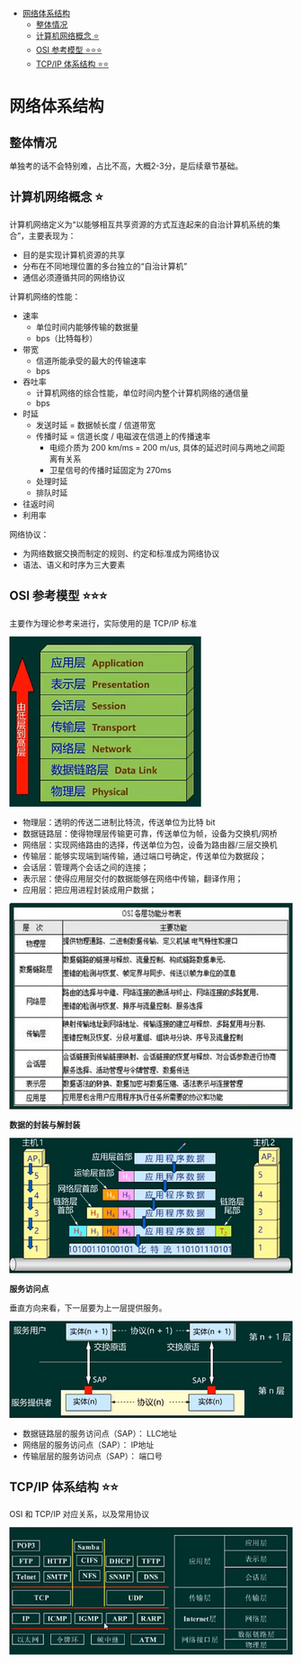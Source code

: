 
- [网络体系结构](#网络体系结构)
  - [整体情况](#整体情况)
  - [计算机网络概念 ⭐](#计算机网络概念-)
  - [OSI 参考模型 ⭐⭐⭐](#osi-参考模型-)
  - [TCP/IP 体系结构 ⭐⭐](#tcpip-体系结构-)

# 网络体系结构

## 整体情况

单独考的话不会特别难，占比不高，大概2-3分，是后续章节基础。

## 计算机网络概念 ⭐

计算机网络定义为“以能够相互共享资源的方式互连起来的自治计算机系统的集合”，主要表现为：
- 目的是实现计算机资源的共享
- 分布在不同地理位置的多台独立的“自治计算机”
- 通信必须遵循共同的网络协议

计算机网络的性能：
- 速率
  - 单位时间内能够传输的数据量
  - bps（比特每秒）
- 带宽
  - 信道所能承受的最大的传输速率
  - bps
- 吞吐率
  - 计算机网络的综合性能，单位时间内整个计算机网络的通信量
  - bps
- 时延
  - 发送时延 = 数据帧长度 / 信道带宽
  - 传播时延 = 信道长度 / 电磁波在信道上的传播速率
    - 电缆介质为 200 km/ms = 200 m/us, 具体的延迟时间与两地之间距离有关系
    - 卫星信号的传播时延固定为 270ms
  - 处理时延
  - 排队时延
- 往返时间
- 利用率

网络协议：
- 为网络数据交换而制定的规则、约定和标准成为网络协议
- 语法、语义和时序为三大要素

## OSI 参考模型 ⭐⭐⭐

主要作为理论参考来进行，实际使用的是 TCP/IP 标准

![osi](img/osi.png)

- 物理层：透明的传送二进制比特流，传送单位为比特 bit
- 数据链路层：使得物理层传输更可靠，传送单位为帧，设备为交换机/网桥
- 网络层：实现网络路由的选择，传送单位为包，设备为路由器/三层交换机
- 传输层：能够实现端到端传输，通过端口号确定，传送单位为数据段；
- 会话层：管理两个会话之间的连接；
- 表示层：使得应用层交付的数据能够在网络中传输，翻译作用；
- 应用层：把应用进程封装成用户数据；

![osi](img/osi-fun.png)

**数据的封装与解封装**

![osi](img/osi-data.png)

**服务访问点**

垂直方向来看，下一层要为上一层提供服务。

![osi](img/osi-service.png)

- 数据链路层的服务访问点（SAP）： LLC地址
- 网络层的服务访问点（SAP）： IP地址
- 传输层层的服务访问点（SAP）： 端口号

## TCP/IP 体系结构 ⭐⭐

OSI 和 TCP/IP 对应关系，以及常用协议

![tcp-ip](img/tcp-ip.png)